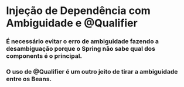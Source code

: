 # Injeção de Dependência com Ambiguidade e @Qualifier

### É necessário evitar o erro de ambiguidade fazendo a desambiguação porque o Spring não sabe qual dos components é o principal.
### O uso de @Qualifier é um outro jeito de tirar a ambiguidade entre os Beans.
